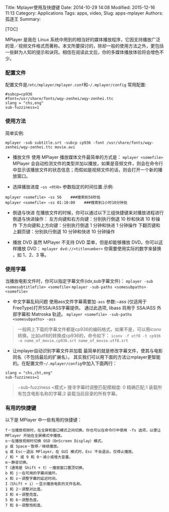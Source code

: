 Title: Mplayer使用及快捷键
Date: 2014-10-29 14:08
Modified: 2015-12-16 11:13
Category: Applications
Tags: apps, video,
Slug: apps-mplayer
Authors: 孤逐王
Summary:

[TOC]

MPlayer 是我在 Linux 系统中用到的相当好的媒体播放程序，它因支持播放广泛的音／视频文件格式而著称。本文所要探讨的，除却一般的使用方法之外，更包括一些鲜为人知的提示和诀窍。相信在阅读此文后，你的多媒体播放体验将会增色不少。

### 配置文件

配置文件是`/etc/mplayer/mplayer.conf`和`~/.mplayer/config`
常用配置:

```
#subcp=cp936
#font=/usr/share/fonts/wqy-zenhei/wqy-zenhei.ttc
slang = "chs,eng"
sub-fuzziness=1
```

### 使用方法

简单实例:

```
mplayer -sub subtitle.srt -subcp cp936 -font /usr/share/fonts/wqy-zenhei/wqy-zenhei.ttc movie.avi
```

- 播放文件
使用 MPlayer 播放媒体文件最简单的方式是：
`mplayer <somefile>`
MPlayer 会自动检测文件的类型并加以播放，如果是音频文件，则会在命令行中显示该播放文件的状态信息；而假如是视频文件的话，则会打开一个新的播放窗口。

- 选择播放进度
`−ss <时间>` 参数指定的时间位置.示例:

```
mplayer <somefile> −ss 56    ###搜索到56秒处
mplayer <somefile> −ss 01:10:00    ###搜索到1小时10分钟处
```

- 倒退与快进
在播放文件的时候，你可以通过以下三组快捷键来对播放进程进行倒退与快进操作：
左方向键和右方向键：分别执行倒退 10 秒和快进 10 秒操作
下方向键和上方向键：分别执行倒退 1 分钟和快进 1 分钟操作
下翻页键和上翻页键：分别执行倒退 10 分钟和快进 10 分钟操作

- 播放 DVD
虽然 MPlayer 不支持 DVD 菜单，但是却能够播放 DVD。你可以这样播放 DVD：
`mplayer dvd://<titlenumber>`
你需要使用实际的数字来替换 <titlenumber>，如 1、2、3 等。

### 使用字幕
当播放电影文件时，你可以指定字幕文件(idx,sub字幕文件)：
`mplayer -sub <somesubtitlefile> <somefile>`
`mplayer -sub-paths <somesubpaths> <somefile>`

- 中文字幕乱码问题
使用ass文件字幕需要加`-ass`
参数:−ass (仅适用于FreeType)打开SSA/ASS字幕提供。 通过此选项, libass 将用于 SSA/ASS 外部字幕和 Matroska 轨迹。
`mplayer <somefile> -sub-paths <somesubpaths> -ass`

> 一般网上下载的字幕文件都是cp936的编码格式。如果不是，可以用iconv转换。比如utf8的转换成cp936的，命令如下：
`iconv -f utf8 -t cp936 -o name_of_movie.cp936.srt name_of_movie.utf8.srt`

- 让mplayer自动识别字幕文件并加载
最简单的就是修改字幕文件，使其与电影同名（不包括最后的扩展名）。
其实我们可以用下面的方法让mplayer更智能的。在配置文件`~/.mplayer/config`中加入下面两行：

```
slang = "chs,cht,eng"
sub-fuzziness=1
```

> −sub-fuzziness <模式>
搜寻字幕时调整匹配模糊度:
0 精确匹配;1 装载所有包含电影名称的字幕;2 装载当前目录的所有字幕。

### 有用的快捷键

以下是 MPlayer 中一些有用的快捷键：

```
f－当播放视频时，在全屏和窗口模式之间切换。你也可以在命令行中使用 -fs 选项，以便让 MPlayer 开始在全屏模式中播放。
o－在播放视频时切换 OSD（OnScreen Display）模式。
p 或 Space－暂停／继续播放。
q 或 Esc－退出 MPlayer。在 GUI 模式时，Esc 不会退出，仅停止播放。
/ 和 * 或 9 和 0－减小或增大音量。
m－静音切换。
T（通常是 Shift + t）－播放窗口置顶切换。
b 和 j－在可用的字幕间循环。
x 和 z－调整字幕的延迟时间。
I（Shift + i）－显示播放电影的文件名称。
1 和 2－调整对比度。
3 和 4－调整亮度。
5 和 6－调整色度。
7 和 8－调整饱和度。
```